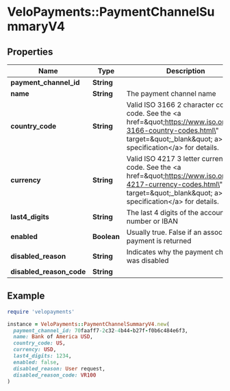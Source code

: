 # VeloPayments::PaymentChannelSummaryV4

## Properties

| Name | Type | Description | Notes |
| ---- | ---- | ----------- | ----- |
| **payment_channel_id** | **String** |  |  |
| **name** | **String** | The payment channel name |  |
| **country_code** | **String** | Valid ISO 3166 2 character country code. See the &lt;a href&#x3D;\&quot;https://www.iso.org/iso-3166-country-codes.html\&quot; target&#x3D;\&quot;_blank\&quot; a&gt;ISO specification&lt;/a&gt; for details. |  |
| **currency** | **String** | Valid ISO 4217 3 letter currency code. See the &lt;a href&#x3D;\&quot;https://www.iso.org/iso-4217-currency-codes.html\&quot; target&#x3D;\&quot;_blank\&quot; a&gt;ISO specification&lt;/a&gt; for details. |  |
| **last4_digits** | **String** | The last 4 digits of the account number or IBAN | [optional] |
| **enabled** | **Boolean** | Usually true. False if an associated payment is returned |  |
| **disabled_reason** | **String** | Indicates why the payment channel was disabled | [optional] |
| **disabled_reason_code** | **String** |  | [optional] |

## Example

```ruby
require 'velopayments'

instance = VeloPayments::PaymentChannelSummaryV4.new(
  payment_channel_id: 70faaff7-2c32-4b44-b27f-f0b6c484e6f3,
  name: Bank of America USD,
  country_code: US,
  currency: USD,
  last4_digits: 1234,
  enabled: false,
  disabled_reason: User request,
  disabled_reason_code: VR100
)
```


